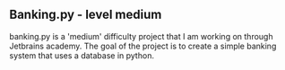 
## Banking.py - level medium
banking.py is a 'medium' difficulty project that I am working on through Jetbrains academy. The goal of the project is to create a simple banking system that uses a database in python. 
